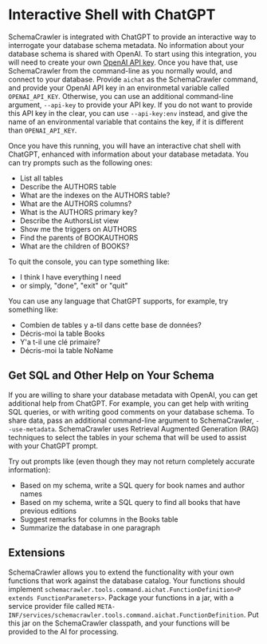 # Interactive Shell with ChatGPT

SchemaCrawler is integrated with ChatGPT to provide an interactive way to interrogate your database schema metadata. No information about your database schema is shared with OpenAI. To start using this integration, you will need to create your own [OpenAI API key](https://www.howtogeek.com/885918/how-to-get-an-openai-api-key/). Once you have that, use SchemaCrawler from the command-line as you normally would, and connect to your database. Provide `aichat` as the SchemaCrawler command, and provide your OpenAI API key in an environmetal variable called `OPENAI_API_KEY`. Otherwise, you can use an additional command-line argument, `--api-key` to provide your API key. If you do not want to provide this API key in the clear, you can use `--api-key:env` instead, and give the name of an environmental variable that contains the key, if it is different than `OPENAI_API_KEY`.

Once you have this running, you will have an interactive chat shell with ChatGPT, enhanced with information about your database metadata. You can try prompts such as the following ones:

- List all tables
- Describe the AUTHORS table
- What are the indexes on the AUTHORS table?
- What are the AUTHORS columns?
- What is the AUTHORS primary key?
- Describe the AuthorsList view
- Show me the triggers on AUTHORS
- Find the parents of BOOKAUTHORS
- What are the children of BOOKS?

To quit the console, you can type something like:

- I think I have everything I need
- or simply, "done", "exit" or "quit"

You can use any language that ChatGPT supports, for example, try something like:

- Combien de tables y a-til dans cette base de données?
- Décris-moi la table Books
- Y'a t-il une clé primaire?
- Décris-moi la table NoName


## Get SQL and Other Help on Your Schema

If you are willing to share your database metadata with OpenAI, you can get additional help from ChatGPT. For example, you can get help with writing SQL queries, or with writing good comments on your database schema. To share data, pass an additional command-line argument to SchemaCrawler, `--use-metadata`. SchemaCrawler uses Retrieval Augmented Generation (RAG) techniques to select the tables in your schema that will be used to assist with your ChatGPT prompt.

Try out prompts like (even though they may not return completely accurate information):

- Based on my schema, write a SQL query for book names and author names
- Based on my schema, write a SQL query to find all books that have previous editions
- Suggest remarks for columns in the Books table
- Summarize the database in one paragraph


## Extensions

SchemaCrawler allows you to extend the functionality with your own functions that work against the database catalog. Your functions should implement `schemacrawler.tools.command.aichat.FunctionDefinition<P extends FunctionParameters>`. Package your functions in a jar, with a service provider file called `META-INF/services/schemacrawler.tools.command.aichat.FunctionDefinition`. Put this jar on the SchemaCrawler classpath, and your functions will be provided to the AI  for processing.
